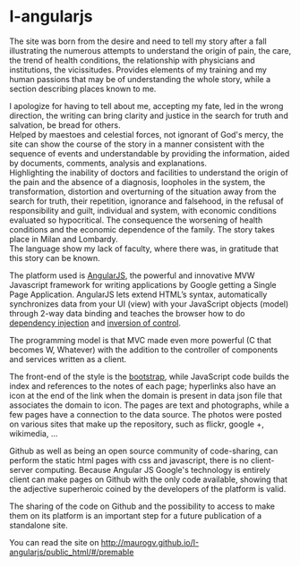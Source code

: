 ﻿I-angularjs
================

The site was born from the desire and need to tell my story after a fall illustrating the numerous attempts to understand the origin of pain, the care, the trend of health conditions, the relationship with physicians and institutions, the vicissitudes. Provides elements of my training and my human passions that may be of understanding the whole story, while a section describing places known to me.



I apologize for having to tell about me, accepting my fate, led in the wrong direction, the writing can bring clarity and justice in the search for truth and salvation, be bread for others.  
Helped by maestoes and celestial forces, not ignorant of God's mercy, the site can show the course of the story in a manner consistent with the sequence of events and understandable by providing the information, aided by documents, comments, analysis and explanations.  
Highlighting the inability of doctors and facilities to understand the origin of the pain and the absence of a diagnosis, loopholes in the system, the transformation, distortion and overturning of the situation away from the search for truth, their repetition, ignorance and falsehood, in the refusal of responsibility and guilt, individual and system, with economic conditions evaluated so hypocritical. The consequence the worsening of health conditions and the economic dependence of the family. The story takes place in Milan and Lombardy.  
The language show my lack of faculty, where there was, in gratitude that this story can be known.

The platform used is [AngularJS](https://angularjs.org/), the powerful and innovative MVW Javascript framework for writing applications by Google getting a Single Page Application. AngularJS lets extend HTML’s syntax, automatically synchronizes data from your UI (view) with your JavaScript objects (model) through 2-way data binding and teaches the browser how to do [dependency injection](http://en.wikipedia.org/wiki/Dependency_injection) and [inversion of control](http://en.wikipedia.org/wiki/Inversion_of_control). 

The programming model is that MVC made even more powerful (C that becomes W, Whatever) with the addition to the controller of components and services written as a client.

The front-end of the style is the [bootstrap](http://getbootstrap.com/), while JavaScript code builds the index and references to the notes of each page; hyperlinks also have an icon at the end of the link when the domain is present in data json file that associates the domain to icon. The pages are text and photographs, while a few pages have a connection to the data source. The photos were posted on various sites that make up the repository, such as flickr, google +, wikimedia, ...

Github as well as being an open source community of code-sharing, can perform the static html pages with css and javascript, there is no client-server computing. Because Angular JS Google's technology is entirely client can make pages on Github with the only code available, showing that the adjective superheroic coined by the developers of the platform is valid.

The sharing of the code on Github and the possibility to access to make them on its platform is an important step for a future publication of a standalone site.

You can read the site on http://maurogv.github.io/I-angularjs/public_html/#/premable
